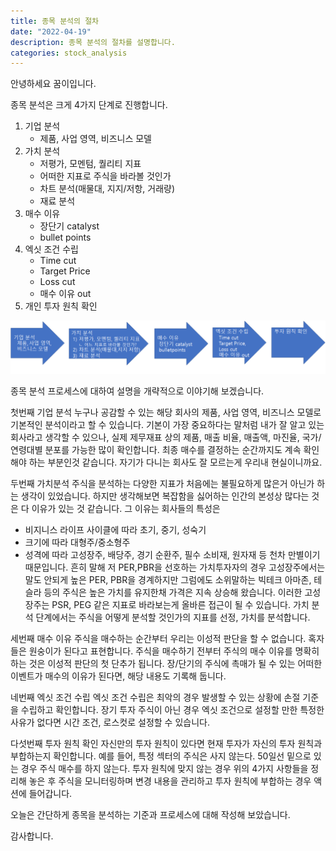 ```yaml
---
title: 종목 분석의 절차
date: "2022-04-19"
description: 종목 분석의 절차를 설명합니다.  
categories: stock_analysis
---
```


안녕하세요 꿈이입니다. 

종목 분석은 크게 4가지 단계로 진행합니다. 

1. 기업 분석
    - 제품, 사업 영역, 비즈니스 모델
2. 가치 분석
    - 저평가, 모멘텀, 퀄리티 지표
    - 어떠한 지표로 주식을 바라볼 것인가
    - 차트 분석(매물대, 지지/저항, 거래량)
    - 재료 분석
3. 매수 이유
    - 장단기 catalyst
    - bullet points
4. 엑싯 조건 수립
    - Time cut
    - Target Price
    - Loss cut
    - 매수 이유 out
5. 개인 투자 원칙 확인

![Stock_Analysis_Process](./stock_analysis_1.png)

종목 분석 프로세스에 대하여 설명을 개략적으로 이야기해 보겠습니다. 

첫번째 기업 분석
 누구나 공감할 수 있는 해당 회사의 제품, 사업 영역, 비즈니스 모델로
 기본적인 분석이라고 할 수 있습니다. 기본이 가장 중요하다는 말처럼
 내가 잘 알고 있는 회사라고 생각할 수 있으나, 실제 제무재표 상의 
 제품, 매출 비율, 매출액, 마진율, 국가/연령대별 분포를 가능한 많이 확인합니다. 
 최종 매수를 결정하는 순간까지도 계속 확인해야 하는 부분인것 같습니다. 
 자기가 다니는 회사도 잘 모르는게 우리내 현실이니까요.

두번째 가치분석
 주식을 분석하는 다양한 지표가 처음에는 불필요하게 많은거 아닌가 하는 생각이 있었습니다. 
 하지만 생각해보면 복잡함을 싫어하는 인간의 본성상 많다는 것은 다 이유가 있는 것 같습니다. 
 그 이유는 회사들의 특성은
  - 비지니스 라이프 사이클에 따라 초기, 중기, 성숙기 
  - 크기에 따라 대형주/중소형주
  - 성격에 따라 고성장주, 배당주, 경기 순환주, 필수 소비재, 원자재
 등 천차 만별이기 때문입니다. 
 흔히 말해 저 PER,PBR을 선호하는 가치투자자의 경우
 고성장주에서는 말도 안되게 높은 PER, PBR을 경계하지만
 그럼에도 소위말하는 빅테크 아마존, 테슬라 등의 주식은 높은 가치를 유지한채
 가격은 지속 상승해 왔습니다. 이러한 고성장주는 PSR, PEG 같은 지표로 
 바라보는게 올바른 접근이 될 수 있습니다. 
 가치 분석 단계에서는 주식을 어떻게 분석할 것인가의 지표를 선정, 가치를 분석합니다. 

세번째 매수 이유
 주식을 매수하는 순간부터 우리는 이성적 판단을 할 수 없습니다. 혹자들은 원숭이가 된다고 표현합니다.
 주식을 매수하기 전부터 주식의 매수 이유를 명확히 하는 것은 이성적 판단의 첫 단추가 됩니다. 
 장/단기의 주식에 촉매가 될 수 있는 어떠한 이벤트가 매수의 이유가 된다면, 해당 내용도 기록해 둡니다. 

네번째 엑싯 조건 수립
 엑싯 조건 수립은 최악의 경우 발생할 수 있는 상황에 손절 기준을 수립하고 확인합니다. 
 장기 투자 주식이 아닌 경우 
 엑싯 조건으로 설정할 만한 특정한 사유가 없다면 시간 조건, 로스컷로 설정할 수 있습니다. 

다섯번째 투자 원칙 확인
 자신만의 투자 원칙이 있다면 현재 투자가 자신의 투자 원칙과 부합하는지 확인합니다. 
 예를 들어, 특정 섹터의 주식은 사지 않는다. 50일선 밑으로 있는 경우 주식 매수를 하지 않는다. 
 투자 원칙에 맞지 않는 경우 위의 4가지 사항들을 정리해 놓은 후 
 주식을 모니터링하며 변경 내용을 관리하고 투자 원칙에 부합하는 경우 액션에 들어갑니다. 

오늘은 간단하게 종목을 분석하는 기준과 프로세스에 대해 작성해 보았습니다. 

감사합니다. 